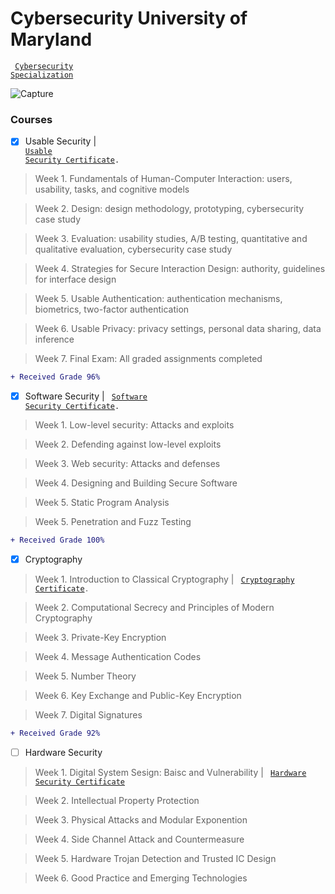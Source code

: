 # Cybersecurity University of Maryland 
<code> [Cybersecurity Specialization](https://www.coursera.org/specializations/cyber-security)</code>

![Capture](https://user-images.githubusercontent.com/50782324/212924984-f5bfaec5-c213-4e50-8107-57f98a662d43.PNG)


 ### Courses
 - [x] Usable Security | <code> [Usable Security Certificate](https://www.coursera.org/account/accomplishments/certificate/GFLF6LJJC8AM).</code>
 
 > Week 1. Fundamentals of Human-Computer Interaction: users, usability, tasks, and cognitive models 
 
 > Week 2. Design: design methodology, prototyping, cybersecurity case study
 
 > Week 3. Evaluation: usability studies, A/B testing, quantitative and qualitative evaluation, cybersecurity case study
 
 > Week 4. Strategies for Secure Interaction Design: authority, guidelines for interface design
 
 > Week 5. Usable Authentication: authentication mechanisms, biometrics, two-factor authentication
 
 > Week 6. Usable Privacy: privacy settings, personal data sharing, data inference
 
 > Week 7. Final Exam: All graded assignments completed 

```diff
+ Received Grade 96%  
```

 
 - [x] Software Security | <code> [Software Security Certificate](https://www.coursera.org/account/accomplishments/certificate/AV5REEJTGACD).</code>
 
 > Week 1. Low-level security: Attacks and exploits
 
 > Week 2. Defending against low-level exploits
 
 > Week 3. Web security: Attacks and defenses
 
 > Week 4. Designing and Building Secure Software
 
 > Week 5. Static Program Analysis
 
 > Week 5. Penetration and Fuzz Testing
 
 ```diff
+ Received Grade 100%  
```
 - [x] Cryptography
 
 > Week 1. Introduction to Classical Cryptography | <code> [Cryptography Certificate](https://www.coursera.org/account/accomplishments/certificate/XVD9GM6QULMR).</code>
 
 > Week 2. Computational Secrecy and Principles of Modern Cryptography
 
 > Week 3. Private-Key Encryption
 
 > Week 4. Message Authentication Codes
 
 > Week 5. Number Theory
 
 > Week 6. Key Exchange and Public-Key Encryption
 
 > Week 7. Digital Signatures
 
 ```diff
+ Received Grade 92%  
```

 - [ ] Hardware Security

> Week 1. Digital System Sesign: Baisc and Vulnerability | <code> [Hardware Security Certificate](https://coursera.org/share/867daab34a0c1067d959b25105976895)</code>

> Week 2. Intellectual Property Protection 

> Week 3. Physical Attacks and Modular Exponention

> Week 4. Side Channel Attack and Countermeasure

> Week 5. Hardware Trojan Detection and Trusted IC Design

> Week 6. Good Practice and Emerging Technologies

